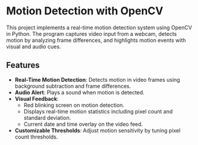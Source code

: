# Motion Detection with OpenCV

This project implements a real-time motion detection system using OpenCV in Python. The program captures video input from a webcam, detects motion by analyzing frame differences, and highlights motion events with visual and audio cues.

## Features

- **Real-Time Motion Detection**: Detects motion in video frames using background subtraction and frame differences.
- **Audio Alert**: Plays a sound when motion is detected.
- **Visual Feedback**:
  - Red blinking screen on motion detection.
  - Displays real-time motion statistics including pixel count and standard deviation.
  - Current date and time overlay on the video feed.
- **Customizable Thresholds**: Adjust motion sensitivity by tuning pixel count thresholds.


